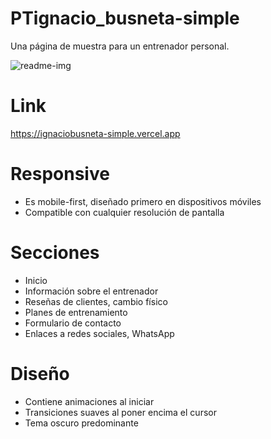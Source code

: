 # PTignacio_busneta-simple
Una página de muestra para un entrenador personal.

![readme-img](https://github.com/user-attachments/assets/a072925b-a915-43d8-9f9a-8b0dacb1a559)

# Link
https://ignaciobusneta-simple.vercel.app

# Responsive
- Es mobile-first, diseñado primero en dispositivos móviles
- Compatible con cualquier resolución de pantalla

# Secciones
- Inicio
- Información sobre el entrenador
- Reseñas de clientes, cambio físico
- Planes de entrenamiento
- Formulario de contacto
- Enlaces a redes sociales, WhatsApp

# Diseño
- Contiene animaciones al iniciar
- Transiciones suaves al poner encima el cursor
- Tema oscuro predominante
